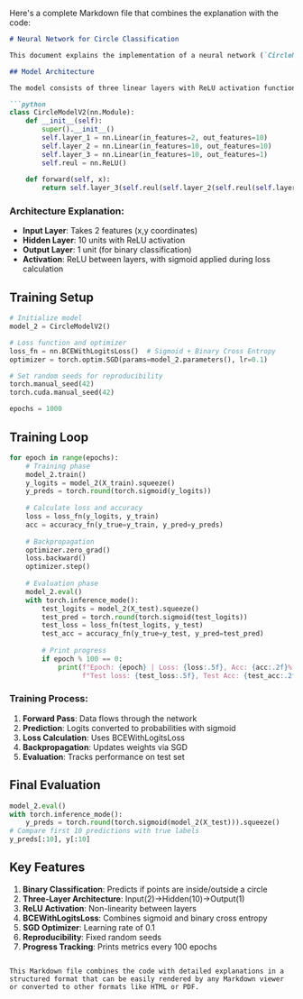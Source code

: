 Here's a complete Markdown file that combines the explanation with the code:

```markdown
# Neural Network for Circle Classification

This document explains the implementation of a neural network (`CircleModelV2`) designed for binary classification of circle data.

## Model Architecture

The model consists of three linear layers with ReLU activation functions:

```python
class CircleModelV2(nn.Module):
    def __init__(self):
        super().__init__()
        self.layer_1 = nn.Linear(in_features=2, out_features=10)
        self.layer_2 = nn.Linear(in_features=10, out_features=10)
        self.layer_3 = nn.Linear(in_features=10, out_features=1)
        self.reul = nn.ReLU()
    
    def forward(self, x):
        return self.layer_3(self.reul(self.layer_2(self.reul(self.layer_1(x)))))
```

### Architecture Explanation:
- **Input Layer**: Takes 2 features (x,y coordinates)
- **Hidden Layer**: 10 units with ReLU activation
- **Output Layer**: 1 unit (for binary classification)
- **Activation**: ReLU between layers, with sigmoid applied during loss calculation

## Training Setup

```python
# Initialize model
model_2 = CircleModelV2()

# Loss function and optimizer
loss_fn = nn.BCEWithLogitsLoss()  # Sigmoid + Binary Cross Entropy
optimizer = torch.optim.SGD(params=model_2.parameters(), lr=0.1)

# Set random seeds for reproducibility
torch.manual_seed(42)
torch.cuda.manual_seed(42)

epochs = 1000
```

## Training Loop

```python
for epoch in range(epochs):
    # Training phase
    model_2.train()
    y_logits = model_2(X_train).squeeze()
    y_preds = torch.round(torch.sigmoid(y_logits))
    
    # Calculate loss and accuracy
    loss = loss_fn(y_logits, y_train)
    acc = accuracy_fn(y_true=y_train, y_pred=y_preds)
    
    # Backpropagation
    optimizer.zero_grad()
    loss.backward()
    optimizer.step()
    
    # Evaluation phase
    model_2.eval()
    with torch.inference_mode():
        test_logits = model_2(X_test).squeeze()
        test_pred = torch.round(torch.sigmoid(test_logits))
        test_loss = loss_fn(test_logits, y_test)
        test_acc = accuracy_fn(y_true=y_test, y_pred=test_pred)
        
        # Print progress
        if epoch % 100 == 0:
            print(f"Epoch: {epoch} | Loss: {loss:.5f}, Acc: {acc:.2f}% | "
                  f"Test loss: {test_loss:.5f}, Test Acc: {test_acc:.2f}%")
```

### Training Process:
1. **Forward Pass**: Data flows through the network
2. **Prediction**: Logits converted to probabilities with sigmoid
3. **Loss Calculation**: Uses BCEWithLogitsLoss
4. **Backpropagation**: Updates weights via SGD
5. **Evaluation**: Tracks performance on test set

## Final Evaluation

```python
model_2.eval()
with torch.inference_mode():
    y_preds = torch.round(torch.sigmoid(model_2(X_test))).squeeze()
# Compare first 10 predictions with true labels
y_preds[:10], y[:10]
```

## Key Features

1. **Binary Classification**: Predicts if points are inside/outside a circle
2. **Three-Layer Architecture**: Input(2)→Hidden(10)→Output(1)
3. **ReLU Activation**: Non-linearity between layers
4. **BCEWithLogitsLoss**: Combines sigmoid and binary cross entropy
5. **SGD Optimizer**: Learning rate of 0.1
6. **Reproducibility**: Fixed random seeds
7. **Progress Tracking**: Prints metrics every 100 epochs
```

This Markdown file combines the code with detailed explanations in a structured format that can be easily rendered by any Markdown viewer or converted to other formats like HTML or PDF.